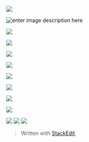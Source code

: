 
![
](https://lh3.googleusercontent.com/SG39pn01QaHxpKTFOxv3H69mycEkbicwYjJUQplBeEAJXflsNB30jVAiIgBqHQn9LJ04slXYDC2LBg "index.html")

![enter image description here](https://lh3.googleusercontent.com/QWSd2I9NMR0P5uePbFjkcK9o490DSsH3MmjTs5OgQTqrBbjTEOGuL_EPHKezrvDjPHGAALWxo5Mobg "products")

![
](https://lh3.googleusercontent.com/Do-Txh6JF7HQpMI7EFvp_4W1X18QqBywMGQ604a_SGrk0VE6o4YN1FnnR_eCJoJYDJhEp5jAEG6Udw "product detail")

![
](https://lh3.googleusercontent.com/6cGvxrsuYsRK-69lpUyR8Q6dw-iVmMiwsV6SIljei2fHl1BNR0-KJpiENfeVbVKwSfSyVIFKpvOqcg "review")

![
](https://lh3.googleusercontent.com/AKMcoP_-9EcG6ZV_rx7h_aUrJqhYc3Qil2WI-bx62SdvlD_ezV2R2Vt2i_pQVO0Rtj6UOGXTkIKUqA "cart")

![
](https://lh3.googleusercontent.com/dPQU5Eq0WHiOZTLS4GorXOxJXPZsT4k4Aem_i8c9iEfKL-t399bzCsdvHJLVj-huCYs6eggv9y98Xw "order")

![
](https://lh3.googleusercontent.com/76nh8Xv2fpIJQBSF8ev6BXJ_UgIVFTKRusv6BB35pRg6R6s6NmzrBYhr_BMOaHnJK9se9fL8Kkq5yw "checkout")

![
](https://lh3.googleusercontent.com/Q6k6aSH_HRDUevXEfMxUCjIraAz62YRaXSwfmsMt38jLI4PsflBZtqqtBHfyEjj5UKVppAp5FdS9ww "payment")

![
](https://lh3.googleusercontent.com/xBihsH5ftec8o4IA-fuZoiO6cN1WAC_z1u0YhBUlGmDfsquXnEbAh44Q09EW6t4UGNEu9pxsZAZt2A "admin - buyer")

![
](https://lh3.googleusercontent.com/1u9QbWgIQ5_p-ARlsJ2KzJwA-acpdk3CRSKigj98XevwyTblpsAG2VCJuPGXyMr1yzM0cz4LRP5VVg "product")

![
](https://lh3.googleusercontent.com/DjcZk6_mijXYC3_r24CoCVy5yCU39-vk08FTKMaQiIwBc1GnreuEjlAWPEA3lo80LTOvSCgQrksI0A "product")
![
](https://github.com/sarojthapa2019/bajargebeyaproject/blob/master/documentation/Screenshots/Admin_Dash1.png)
![
](https://github.com/sarojthapa2019/bajargebeyaproject/blob/master/documentation/Screenshots/Buyer_Paypal1.png)
> Written with [StackEdit](https://stackedit.io/).
<!--stackedit_data:
eyJoaXN0b3J5IjpbNDk0NTcwOTM5LC0xMzQ2NDg5MTE0LDE1Nj
IzMjkyNzIsNzY0NDkxOTU4LDIwNzQ0MzkxMzJdfQ==
-->